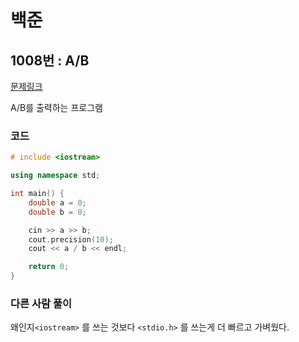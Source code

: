 # 백준

## 1008번 : A/B

[문제링크](https://www.acmicpc.net/problem/1008)

 A/B를 출력하는 프로그램


### 코드

```c++
# include <iostream>

using namespace std;

int main() {
    double a = 0;
    double b = 0;

    cin >> a >> b;
    cout.precision(10);
    cout << a / b << endl;

    return 0;
}
```

### 다른 사람 풀이

왜인지`<iostream>` 를 쓰는 것보다 `<stdio.h>` 를 쓰는게 더 빠르고 가벼웠다.
